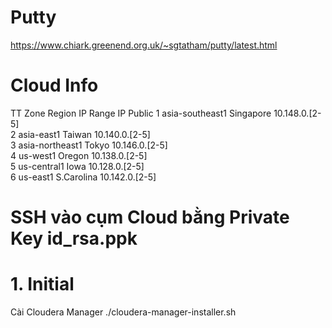 # Putty
https://www.chiark.greenend.org.uk/~sgtatham/putty/latest.html

# Cloud Info
TT	Zone						Region			IP Range				IP Public
1		asia-southeast1	Singapore		10.148.0.[2-5]	
2		asia-east1			Taiwan			10.140.0.[2-5]	
3		asia-northeast1	Tokyo				10.146.0.[2-5]	
4		us-west1				Oregon			10.138.0.[2-5]	
5		us-central1			Iowa				10.128.0.[2-5]	
6		us-east1				S.Carolina	10.142.0.[2-5]	

# SSH vào cụm Cloud bằng Private Key id_rsa.ppk

# 1. Initial
Cài Cloudera Manager
./cloudera-manager-installer.sh
